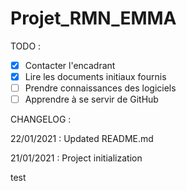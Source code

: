 # Projet_RMN_EMMA

TODO :
- [x] Contacter l'encadrant
- [x] Lire les documents initiaux fournis
- [ ] Prendre connaissances des logiciels 
- [ ] Apprendre à se servir de GitHub

CHANGELOG :

22/01/2021 : Updated README.md

21/01/2021 : Project initialization

test
